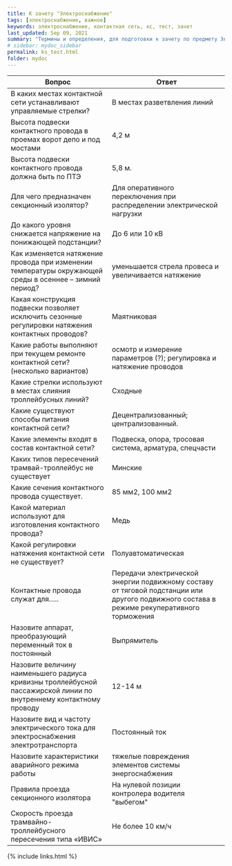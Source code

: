 ```yaml
---
title: К зачету "Электроснабжение"
tags: [электроснабжение, важное]
keywords: электроснабжение, контактная сеть, кс, тест, зачет
last_updated: Sep 09, 2021
summary: "Термины и определения, для подготовки к зачету по предмету Электроснабжение (Контактная сеть)"
# sidebar: mydoc_sidebar
permalink: ks_test.html
folder: mydoc
---
```



| Вопрос | Ответ |
| ----- | ----- |
| В каких местах контактной сети устанавливают управляемые стрелки? | В местах разветвления линий |
| Высота подвески контактного провода  в проемах ворот депо и под мостами | 4,2 м |
| Высота подвески контактного провода должна быть по ПТЭ | 5,8 м. |
| Для чего предназначен секционный  изолятор? | Для оперативного переключения при распределении электрической нагрузки |
| До какого уровня снижается напряжение на понижающей подстанции? | До 6 или 10 кВ |
| Как изменяется натяжение провода при изменении температуры окружающей среды в осеннее – зимний период? | уменьшается стрела провеса и увеличивается натяжение  |
| Какая конструкция подвески позволяет исключить сезонные регулировки натяжения контактных проводов? | Маятниковая |
| Какие работы выполняют при текущем ремонте контактной сети? (несколько вариантов) | осмотр и измерение параметров (?); регулировка и натяжение проводов |
| Какие стрелки используют в местах слияния троллейбусных линий? | Сходные |
| Какие существуют способы питания контактной сети? | Децентрализованный; централизованный. |
| Какие элементы входят в состав контактной сети? | Подвеска, опора, тросовая система, арматура,  спецчасти |
| Каких типов пересечений трамвай-троллейбус не существует | Минские |
| Какие сечения контактного провода существует. | 85 мм2, 100 мм2 |
| Какой материал используют для изготовления контактного провода? | Медь |
| Какой регулировки натяжения контактной сети не существует? | Полуавтоматическая |
| Контактные провода служат для….. | Передачи электрической энергии подвижному составу от тяговой подстанции или другого подвижного состава в режиме рекуперативного торможения |
| Назовите аппарат, преобразующий переменный ток в постоянный | Выпрямитель |
| Назовите величину наименьшего радиуса кривизны троллейбусной пассажирской линии по внутреннему контактному проводу | 12-14 м |
| Назовите вид и частоту электрического тока для электроснабжения электротранспорта | Постоянный ток |
| Назовите характеристики аварийного режима работы | тяжелые повреждения элементов системы энергоснабжения |
| Правила проезда секционного изолятора | На нулевой позиции контролера водителя "выбегом" |
| Скорость проезда трамвайно-троллейбусного пересечения типа «ИВИС» | Не более 10 км/ч |



{% include links.html %}
